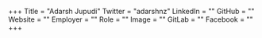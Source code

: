 +++
Title = "Adarsh Jupudi"
Twitter = "adarshnz"
LinkedIn = ""
GitHub = ""
Website = ""
Employer = ""
Role = ""
Image = ""
GitLab = ""
Facebook = ""
+++
